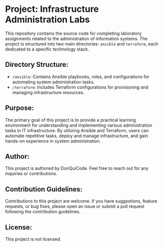 # Project: Infrastructure Administration Labs

This repository contains the source code for completing laboratory assignments related to the administration of information systems. The project is structured into two main directories: `ansible` and `terraform`, each dedicated to a specific technology stack.

## Directory Structure:

- `/ansible`: Contains Ansible playbooks, roles, and configurations for automating system administration tasks.
- `/terraform`: Includes Terraform configurations for provisioning and managing infrastructure resources.

## Purpose:

The primary goal of this project is to provide a practical learning environment for understanding and implementing various administration tasks in IT infrastructure. By utilizing Ansible and Terraform, users can automate repetitive tasks, deploy and manage infrastructure, and gain hands-on experience in system administration.

## Author:

This project is authored by DonQuiCode. Feel free to reach out for any inquiries or contributions.

## Contribution Guidelines:

Contributions to this project are welcome. If you have suggestions, feature requests, or bug fixes, please open an issue or submit a pull request following the contribution guidelines.

## License:

This project is not licensed. 